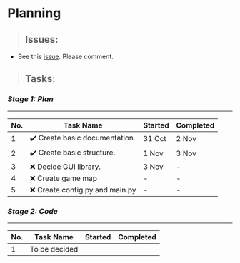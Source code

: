 # Planning

>## Issues:

- See this [issue](https://github.com/JaiSh12345/SnakesVsLadder/issues/1). Please comment.

>## Tasks:

### ___Stage 1: Plan___
---

No. | Task Name                                      | Started | Completed
----|------------------------------------------------|:--------|:---------
1   | :heavy_check_mark: Create basic documentation. |31 Oct   |2 Nov
2   | :heavy_check_mark: Create basic structure.     |1 Nov    |3 Nov
3   | :x: Decide GUI library.                        |3 Nov    | -
4   | :x: Create game map                            | -       | -
5   | :x: Create config.py and main.py               | -       | -

### ___Stage 2: Code___
---
No. | Task Name                                      | Started | Completed
----|------------------------------------------------|---------|----------
1   | To be decided                                  |         |
